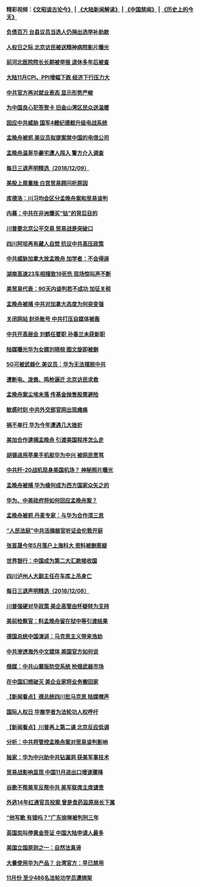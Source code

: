 #### 精彩视频：[《文昭谈古论今》](https://github.com/gfw-breaker/wenzhao/blob/master/README.md?t=12101231) | [《大陆新闻解读》](https://github.com/gfw-breaker/ntdtv-comedy/blob/master/README.md?t=12101231) | [《中国禁闻》](https://github.com/gfw-breaker/ntdtv-news/blob/master/README.md?t=12101231) | [《历史上的今天》](https://github.com/gfw-breaker/today-in-history/blob/master/README.md?t=12101231) 

#### [负债百万 台县议员当选人仍捐出选举补助款](../pages/nsc413/n10901602.md?t=12101231) 


#### [人权日之际 北京访民被送精神病院影片曝光](../pages/nsc413/n10900973.md?t=12101231) 

#### [前河北医院院长长期被举报 退休多年后被查](../pages/nsc413/n10901125.md?t=12101231) 

#### [大陆11月CPI、PPI增幅下跌 经济下行压力大](../pages/nsc413/n10900751.md?t=12101231) 

#### [中共官方再对就业表态 显示形势严峻](../pages/nsc413/n10900734.md?t=12101231) 

#### [为中国良心犯签贺卡 旧金山湾区民众送温暖](../pages/nsc413/n10901106.md?t=12101231) 

#### [因应中共威胁 国军4艘纪德舰升级电战系统](../pages/nsc413/n10900688.md?t=12101231) 

#### [孟晚舟被抓 美议员拟提案禁中国的电信公司](../pages/nsc413/n10900836.md?t=12101231) 

#### [孟晚舟温哥华豪宅遭人闯入 警方介入调查](../pages/nsc413/n10900752.md?t=12101231) 

#### [每日三退声明精选（2018/12/09）](../pages/nsc413/n10900832.md?t=12101231) 

#### [美股上周重挫 白宫贸易顾问析原因](../pages/nsc413/n10900589.md?t=12101231) 

#### [库德洛：川习均会区分孟晚舟案和贸易谈判](../pages/nsc413/n10900460.md?t=12101231) 

#### [内幕：中共在非洲爆买“钴”的背后目的](../pages/nsc413/n10898949.md?t=12101231) 

#### [川普要北京公平交易 贸易战是突破口](../pages/nsc413/n10899845.md?t=12101231) 

#### [四川阿坝再有藏人自焚 抗议中共高压政策](../pages/nsc413/n10900382.md?t=12101231) 

#### [中共威胁加拿大放孟晚舟 加学者：不会得逞](../pages/nsc413/n10900371.md?t=12101231) 

#### [湖南高速23车相撞致19死伤 现场惊叫声不断](../pages/nsc413/n10900358.md?t=12101231) 

#### [美贸易代表：90天内谈判若不成功 加征关税](../pages/nsc413/n10900378.md?t=12101231) 

#### [孟晚舟被捕 中共对加拿大态度为何突变强](../pages/nsc413/n10900257.md?t=12101231) 

#### [关闭网站 封杀账号 中共打压自媒体被轰](../pages/nsc413/n10900251.md?t=12101231) 

#### [中共开高层会 刘鹤任要职 孙春兰未获新职](../pages/nsc413/n10900199.md?t=12101231) 

#### [陆媒曝光华为女婿刘晓棕 图文旋即被删](../pages/nsc413/n10900299.md?t=12101231) 

#### [5G可被武器化 美议员：华为无法摆脱中共](../pages/nsc413/n10900268.md?t=12101231) 

#### [遭断电、泼粪、鸣枪逼迁 北京访民求救](../pages/nsc413/n10900141.md?t=12101231) 


#### [孟晚舟案尘埃未落 传基金抛售股票避险](../pages/nsc413/n10899673.md?t=12101231) 

#### [敏感时刻 中共外交部官网出现瘫痪](../pages/nsc413/n10899799.md?t=12101231) 

#### [祸不单行 华为今年遭遇几大挫折](../pages/nsc413/n10899825.md?t=12101231) 

#### [美加合作逮捕孟晚舟 引渡美国程序怎么走](../pages/nsc413/n10899536.md?t=12101231) 

#### [胡锡进用苹果手机挺华为中兴 被网民责骂](../pages/nsc413/n10899558.md?t=12101231) 

#### [中共歼-20战机现身美国机场？ 神秘照片曝光](../pages/nsc413/n10899663.md?t=12101231) 

#### [孟晚舟被捕 华为缘何成为西方国家众矢之的](../pages/nsc413/n10899515.md?t=12101231) 

#### [华为、中美政府将如何回应孟晚舟案？](../pages/nsc413/n10899591.md?t=12101231) 

#### [孟晚舟被抓 丹麦专家：与华为合作须三思](../pages/nsc413/n10899564.md?t=12101231) 

#### [“人民法庭”中共活摘器官听证会伦敦开庭](../pages/nsc413/n10899563.md?t=12101231) 

#### [张首晟今年5月落户上海科大 资料被删惹疑](../pages/nsc413/n10899519.md?t=12101231) 

#### [世界银行：中国成为第二大汇款接收国](../pages/nsc413/n10899513.md?t=12101231) 

#### [四川泸州人大副主任在车库上吊身亡](../pages/nsc413/n10899498.md?t=12101231) 

#### [每日三退声明精选（2018/12/08）](../pages/nsc413/n10899495.md?t=12101231) 

#### [川普强硬对华政策 美企高管由怀疑转为支持](../pages/nsc413/n10899481.md?t=12101231) 

#### [美前检察官：料孟晚舟留在狱中等引渡结果](../pages/nsc413/n10899248.md?t=12101231) 

#### [德国总统中国演讲：马克思主义带来浩劫](../pages/nsc413/n10899251.md?t=12101231) 

#### [中共渗透海外中文媒体 美国官方如何说](../pages/nsc413/n10893253.md?t=12101231) 

#### [俄媒：中共山寨版防空系统 抢俄武器市场](../pages/nsc413/n10899363.md?t=12101231) 

#### [在中国幻想破灭 美企业家将业务搬回家](../pages/nsc413/n10899238.md?t=12101231) 

#### [【新闻看点】德总统四川批马克思 陆媒噤声](../pages/nsc413/n10899297.md?t=12101231) 

#### [国际人权日 华裔学者为法轮功人权呼吁](../pages/nsc413/n10899011.md?t=12101231) 

#### [【新闻看点】川普再上第二课 北京反应低调](../pages/nsc413/n10899200.md?t=12101231) 

#### [分析：中共将管控孟晚舟案对贸易谈判影响](../pages/nsc413/n10899115.md?t=12101231) 

#### [独家：华为中兴助中共钻漏洞 获美军事技术](../pages/nsc413/n10899158.md?t=12101231) 

#### [贸易战影响显现 中国11月进出口增速骤降](../pages/nsc413/n10899155.md?t=12101231) 

#### [谷歌不帮美军反帮中共 美军联席主席谴责](../pages/nsc413/n10899167.md?t=12101231) 

#### [外逃14年红通官员投案 曾是食药监原局长下属](../pages/nsc413/n10898727.md?t=12101231) 

#### [“他写歌 有错吗？”广东徐琳被判刑三年](../pages/nsc413/n10898480.md?t=12101231) 


#### [英国忽叫停黄金签证 中国大陆申请人最多](../pages/nsc413/n10898953.md?t=12101231) 

#### [美国立国原则之一：自然法真谛](../pages/nsc413/n10888841.md?t=12101231) 

#### [大量使用华为产品？ 台湾官方：早已禁用](../pages/nsc413/n10898855.md?t=12101231) 

#### [11月份 至少486名法轮功学员遭绑架](../pages/nsc413/n10897103.md?t=12101231) 

